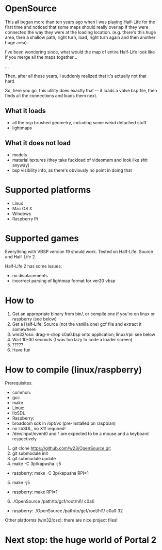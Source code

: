 OpenSource
==========

This all began more than ten years ago when I was playing Half-Life for the first time and noticed
that some maps should really overlap if they were connected the way they were at the loading location.
(e.g. there's this huge area, then a shallow path, right turn, load, right turn again and then another huge area).

I've been wondering since, what would the map of entire Half-Life look like if you merge all the maps together...

...

Then, after all these years, I suddenly realized that it's actually not that hard.

So, here you go, this utility does exactly that -- it loads a valve bsp file, then
finds all the connections and loads them next.

## What it loads
 - all the bsp brushed geometry, including some weird detached stuff
 - lightmaps

## What it does not load
 - models
 - material textures (they take fuckload of videomem and look like shit anyway)
 - bsp visibility info, as there's obviously no point in doing that

# Supported platforms
 - Linux
 - Mac OS X
 - Windows
 - Raspberry Pi

# Supported games
Everything with VBSP version 19 should work. Tested on Half-Life: Source and Half-Life 2.

Half-Life 2 has some issues:
 * no displacements
 * incorrect parsing of lightmap format for ver20 vbsp

# How to

1. Get an appropriate binary from bin/, or compile one if you're on linux or raspberry (see below)
2. Get a Half-Life: Source (not the vanilla one) gcf file and extract it somewhere
3. win32/osx: drag-n-drop c0a0.bsp onto application; linux/rpi: see below
4. Wait 10-30 seconds (I was too lazy to code a loader screen)
5. ?????
6. Have fun


# How to compile (linux/raspberry)
Prerequisites:
* common:
 * gcc
 * make
* Linux:
 * libSDL
* Raspberry:
 * broadcom sdk in /opt/vc (pre-installed on raspbian)
 * no libSDL, no X11 required!
 * /dev/input/event0 and 1 are expected to be a mouse and a keyboard respectively

1. git clone https://github.com/w23/OpenSource.git
2. git submodule init
3. git submodule update
4. make -C 3p/kapusha -j5
 - raspberry: make -C 3p/kapusha RPI=1
5. make -j5
 - raspberry: make RPI=1
6. ./OpenSource /path/to/gcf/root/hl1/ c0a0
 - raspberry: ./OpenSource /path/to/gcf/root/hl1/ c0a0 32

Other platforms (win32/osx): there are nice project files!

# Next stop: the huge world of Portal 2
